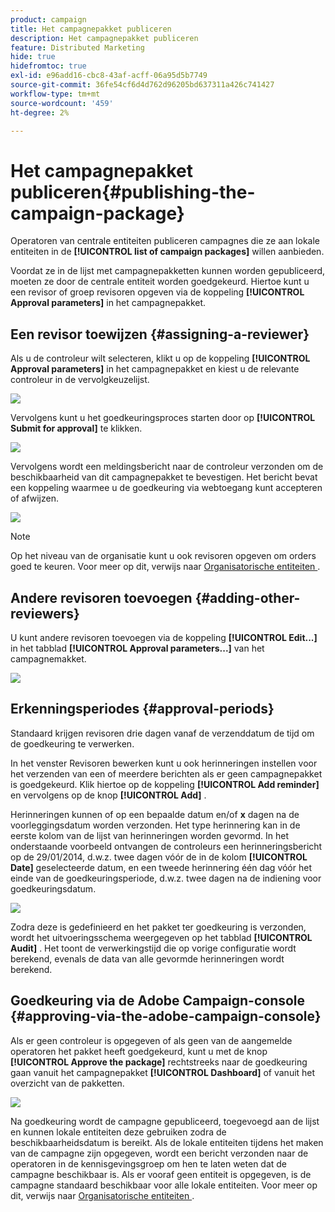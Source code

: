 ```yaml
---
product: campaign
title: Het campagnepakket publiceren
description: Het campagnepakket publiceren
feature: Distributed Marketing
hide: true
hidefromtoc: true
exl-id: e96add16-cbc8-43af-acff-06a95d5b7749
source-git-commit: 36fe54cf6d4d762d96205bd637311a426c741427
workflow-type: tm+mt
source-wordcount: '459'
ht-degree: 2%

---
```


# Het campagnepakket publiceren{#publishing-the-campaign-package}



Operatoren van centrale entiteiten publiceren campagnes die ze aan lokale entiteiten in de **[!UICONTROL list of campaign packages]** willen aanbieden.

Voordat ze in de lijst met campagnepakketten kunnen worden gepubliceerd, moeten ze door de centrale entiteit worden goedgekeurd. Hiertoe kunt u een revisor of groep revisoren opgeven via de koppeling **[!UICONTROL Approval parameters]** in het campagnepakket.

## Een revisor toewijzen {#assigning-a-reviewer}

Als u de controleur wilt selecteren, klikt u op de koppeling **[!UICONTROL Approval parameters]** in het campagnepakket en kiest u de relevante controleur in de vervolgkeuzelijst.

![](assets/s_advuser_mkg_dist_define_valid.png)

Vervolgens kunt u het goedkeuringsproces starten door op **[!UICONTROL Submit for approval]** te klikken.

![](assets/s_advuser_mkg_dist_valid_process.png)

Vervolgens wordt een meldingsbericht naar de controleur verzonden om de beschikbaarheid van dit campagnepakket te bevestigen. Het bericht bevat een koppeling waarmee u de goedkeuring via webtoegang kunt accepteren of afwijzen.

![](assets/s_advuser_mkg_dist_valid_process1.png)

>[!NOTE]
>
>Op het niveau van de organisatie kunt u ook revisoren opgeven om orders goed te keuren. Voor meer op dit, verwijs naar [&#x200B; Organisatorische entiteiten &#x200B;](about-distributed-marketing.md#organizational-entities).

## Andere revisoren toevoegen {#adding-other-reviewers}

U kunt andere revisoren toevoegen via de koppeling **[!UICONTROL Edit...]** in het tabblad **[!UICONTROL Approval parameters...]** van het campagnemakket.

![](assets/s_advuser_mkg_dist_select_op_valid.png)

## Erkenningsperiodes {#approval-periods}

Standaard krijgen revisoren drie dagen vanaf de verzenddatum de tijd om de goedkeuring te verwerken.

In het venster Revisoren bewerken kunt u ook herinneringen instellen voor het verzenden van een of meerdere berichten als er geen campagnepakket is goedgekeurd. Klik hiertoe op de koppeling **[!UICONTROL Add reminder]** en vervolgens op de knop **[!UICONTROL Add]** .

Herinneringen kunnen of op een bepaalde datum en/of **x** dagen na de voorleggingsdatum worden verzonden. Het type herinnering kan in de eerste kolom van de lijst van herinneringen worden gevormd. In het onderstaande voorbeeld ontvangen de controleurs een herinneringsbericht op de 29/01/2014, d.w.z. twee dagen vóór de in de kolom **[!UICONTROL Date]** geselecteerde datum, en een tweede herinnering één dag vóór het einde van de goedkeuringsperiode, d.w.z. twee dagen na de indiening voor goedkeuringsdatum.

![](assets/s_advuser_mkg_dist_reminder_planning.png)

Zodra deze is gedefinieerd en het pakket ter goedkeuring is verzonden, wordt het uitvoeringsschema weergegeven op het tabblad **[!UICONTROL Audit]** . Het toont de verwerkingstijd die op vorige configuratie wordt berekend, evenals de data van alle gevormde herinneringen wordt berekend.

## Goedkeuring via de Adobe Campaign-console {#approving-via-the-adobe-campaign-console}

Als er geen controleur is opgegeven of als geen van de aangemelde operatoren het pakket heeft goedgekeurd, kunt u met de knop **[!UICONTROL Approve the package]** rechtstreeks naar de goedkeuring gaan vanuit het campagnepakket **[!UICONTROL Dashboard]** of vanuit het overzicht van de pakketten.

![](assets/s_advuser_mkg_dist_valid_button.png)

Na goedkeuring wordt de campagne gepubliceerd, toegevoegd aan de lijst en kunnen lokale entiteiten deze gebruiken zodra de beschikbaarheidsdatum is bereikt. Als de lokale entiteiten tijdens het maken van de campagne zijn opgegeven, wordt een bericht verzonden naar de operatoren in de kennisgevingsgroep om hen te laten weten dat de campagne beschikbaar is. Als er vooraf geen entiteit is opgegeven, is de campagne standaard beschikbaar voor alle lokale entiteiten. Voor meer op dit, verwijs naar [&#x200B; Organisatorische entiteiten &#x200B;](about-distributed-marketing.md#organizational-entities).
